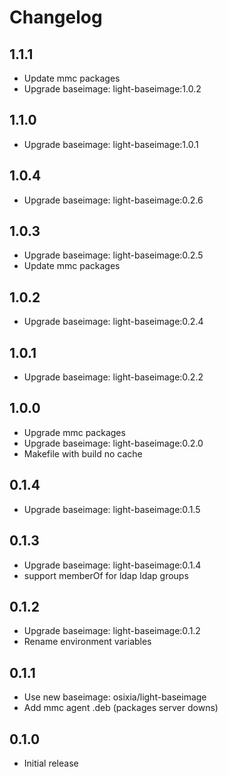 # Changelog

## 1.1.1
  - Update mmc packages
  - Upgrade baseimage: light-baseimage:1.0.2

## 1.1.0
  - Upgrade baseimage: light-baseimage:1.0.1

## 1.0.4
  - Upgrade baseimage: light-baseimage:0.2.6

## 1.0.3
  - Upgrade baseimage: light-baseimage:0.2.5
  - Update mmc packages

## 1.0.2
  - Upgrade baseimage: light-baseimage:0.2.4

## 1.0.1
  - Upgrade baseimage: light-baseimage:0.2.2

## 1.0.0
  - Upgrade mmc packages
  - Upgrade baseimage: light-baseimage:0.2.0
  - Makefile with build no cache

## 0.1.4
  - Upgrade baseimage: light-baseimage:0.1.5

## 0.1.3
  - Upgrade baseimage: light-baseimage:0.1.4
  - support memberOf for ldap ldap groups

## 0.1.2
  - Upgrade baseimage: light-baseimage:0.1.2
  - Rename environment variables

## 0.1.1
  - Use new baseimage: osixia/light-baseimage
  - Add mmc agent .deb (packages server downs)

## 0.1.0
  - Initial release
